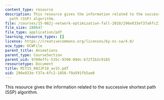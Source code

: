 ```yaml
---
content_type: resource
description: This resource gives the information related to the successive shortest
  path (SSP) algorithm.
file: /courses/15-082j-network-optimization-fall-2010/296e833ef37a6fc21856f9a591fb5ae0_MIT15_082JF10_av15.pdf
file_size: 288647
file_type: application/pdf
learning_resource_types: []
license: https://creativecommons.org/licenses/by-nc-sa/4.0/
ocw_type: OCWFile
parent_title: Animations
parent_type: CourseSection
parent_uid: 9789effc-535c-9390-09dc-672f2b2c9185
resourcetype: Document
title: MIT15_082JF10_av15.pdf
uid: 296e833e-f37a-6fc2-1856-f9a591fb5ae0
---
```

This resource gives the information related to the successive shortest path (SSP) algorithm.
